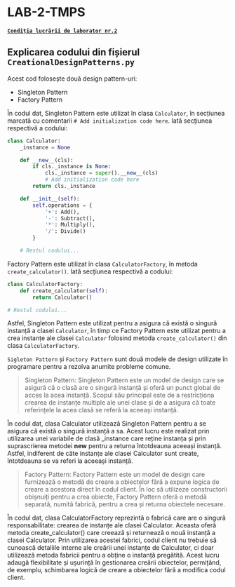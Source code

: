 # LAB-2-TMPS

[**`Condiția lucrării de laborator nr.2`**](https://github.com/MihaiGaidau/TMPS-LABs/blob/9aeeeeb68abfb9d749f7b0c296fb914972139f86/Lab%232/README.md)

## Explicarea codului din fișierul `CreationalDesignPatterns.py`

Acest cod folosește două design pattern-uri:<br>
* Singleton Pattern<br>
* Factory Pattern

În codul dat, Singleton Pattern este utilizat în clasa `Calculator`, în secțiunea marcată cu comentarii `# Add initialization code here`. Iată secțiunea respectivă a codului:

```python
class Calculator:
    _instance = None

    def __new__(cls):
        if cls._instance is None:
            cls._instance = super().__new__(cls)
            # Add initialization code here
        return cls._instance

    def __init__(self):
        self.operations = {
            '+': Add(),
            '-': Subtract(),
            '*': Multiply(),
            '/': Divide()
        }

    # Restul codului...
```

Factory Pattern este utilizat în clasa `CalculatorFactory`, în metoda `create_calculator()`. Iată secțiunea respectivă a codului:

```python
class CalculatorFactory:
    def create_calculator(self):
        return Calculator()

# Restul codului...
```
Astfel, Singleton Pattern este utilizat pentru a asigura că există o singură instanță a clasei `Calculator`, în timp ce Factory Pattern este utilizat pentru a crea instanțe ale clasei `Calculator` folosind metoda `create_calculator()` din clasa `CalculatorFactory`.

`Sigleton Pattern` și `Factory Pattern` sunt două modele de design utilizate în programare pentru a rezolva anumite probleme comune.

> Singleton Pattern:
Singleton Pattern este un model de design care se asigură că o clasă are o singură instanță și oferă un punct global de acces la acea instanță. Scopul său principal este de a restricționa crearea de instanțe multiple ale unei clase și de a asigura că toate referințele la acea clasă se referă la aceeași instanță.

În codul dat, clasa Calculator utilizează Singleton Pattern pentru a se asigura că există o singură instanță a sa. Acest lucru este realizat prin utilizarea unei variabile de clasă _instance care reține instanța și prin suprascrierea metodei __new__ pentru a returna întotdeauna aceeași instanță. Astfel, indiferent de câte instanțe ale clasei Calculator sunt create, întotdeauna se va referi la aceeași instanță.

> Factory Pattern:
Factory Pattern este un model de design care furnizează o metodă de creare a obiectelor fără a expune logica de creare a acestora direct în codul client. În loc să utilizeze constructorii obișnuiți pentru a crea obiecte, Factory Pattern oferă o metodă separată, numită fabrică, pentru a crea și returna obiectele necesare.

În codul dat, clasa CalculatorFactory reprezintă o fabrică care are o singură responsabilitate: crearea de instanțe ale clasei Calculator. Aceasta oferă metoda create_calculator() care creează și returnează o nouă instanță a clasei Calculator. Prin utilizarea acestei fabrici, codul client nu trebuie să cunoască detaliile interne ale creării unei instanțe de Calculator, ci doar utilizează metoda fabricii pentru a obține o instanță pregătită. Acest lucru adaugă flexibilitate și ușurință în gestionarea creării obiectelor, permițând, de exemplu, schimbarea logică de creare a obiectelor fără a modifica codul client.
